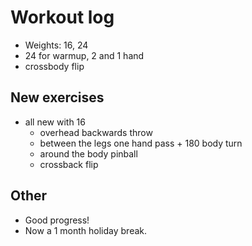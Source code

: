 # Workout log

- Weights: 16, 24
- 24 for warmup, 2 and 1 hand
- crossbody flip

## New exercises

- all new with 16
  - overhead backwards throw
  - between the legs one hand pass + 180 body turn
  - around the body pinball 
  - crossback flip

## Other

- Good progress! 
- Now a 1 month holiday break.